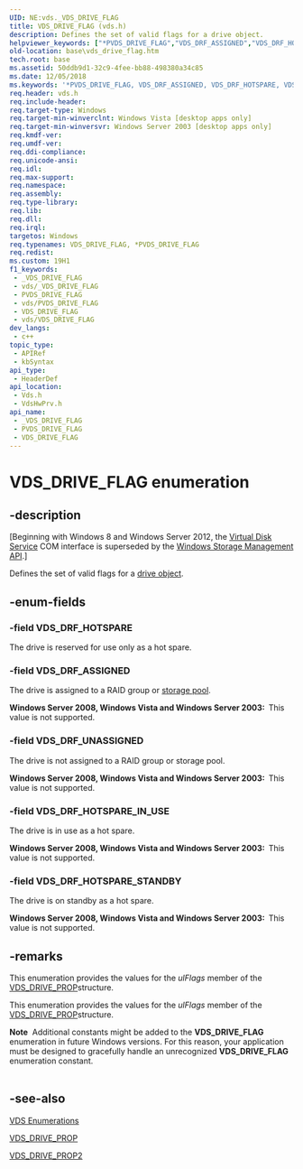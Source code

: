 ```yaml
---
UID: NE:vds._VDS_DRIVE_FLAG
title: VDS_DRIVE_FLAG (vds.h)
description: Defines the set of valid flags for a drive object.
helpviewer_keywords: ["*PVDS_DRIVE_FLAG","VDS_DRF_ASSIGNED","VDS_DRF_HOTSPARE","VDS_DRF_HOTSPARE_IN_USE","VDS_DRF_HOTSPARE_STANDBY","VDS_DRF_UNASSIGNED","VDS_DRIVE_FLAG","VDS_DRIVE_FLAG enumeration [VDS]","base.vds_drive_flag","vds/VDS_DRF_ASSIGNED","vds/VDS_DRF_HOTSPARE","vds/VDS_DRF_HOTSPARE_IN_USE","vds/VDS_DRF_HOTSPARE_STANDBY","vds/VDS_DRF_UNASSIGNED","vds/VDS_DRIVE_FLAG","vdshwprv/VDS_DRF_ASSIGNED","vdshwprv/VDS_DRF_HOTSPARE","vdshwprv/VDS_DRF_HOTSPARE_IN_USE","vdshwprv/VDS_DRF_HOTSPARE_STANDBY","vdshwprv/VDS_DRF_UNASSIGNED","vdshwprv/VDS_DRIVE_FLAG"]
old-location: base\vds_drive_flag.htm
tech.root: base
ms.assetid: 50ddb9d1-32c9-4fee-bb88-498380a34c85
ms.date: 12/05/2018
ms.keywords: '*PVDS_DRIVE_FLAG, VDS_DRF_ASSIGNED, VDS_DRF_HOTSPARE, VDS_DRF_HOTSPARE_IN_USE, VDS_DRF_HOTSPARE_STANDBY, VDS_DRF_UNASSIGNED, VDS_DRIVE_FLAG, VDS_DRIVE_FLAG enumeration [VDS], base.vds_drive_flag, vds/VDS_DRF_ASSIGNED, vds/VDS_DRF_HOTSPARE, vds/VDS_DRF_HOTSPARE_IN_USE, vds/VDS_DRF_HOTSPARE_STANDBY, vds/VDS_DRF_UNASSIGNED, vds/VDS_DRIVE_FLAG, vdshwprv/VDS_DRF_ASSIGNED, vdshwprv/VDS_DRF_HOTSPARE, vdshwprv/VDS_DRF_HOTSPARE_IN_USE, vdshwprv/VDS_DRF_HOTSPARE_STANDBY, vdshwprv/VDS_DRF_UNASSIGNED, vdshwprv/VDS_DRIVE_FLAG'
req.header: vds.h
req.include-header: 
req.target-type: Windows
req.target-min-winverclnt: Windows Vista [desktop apps only]
req.target-min-winversvr: Windows Server 2003 [desktop apps only]
req.kmdf-ver: 
req.umdf-ver: 
req.ddi-compliance: 
req.unicode-ansi: 
req.idl: 
req.max-support: 
req.namespace: 
req.assembly: 
req.type-library: 
req.lib: 
req.dll: 
req.irql: 
targetos: Windows
req.typenames: VDS_DRIVE_FLAG, *PVDS_DRIVE_FLAG
req.redist: 
ms.custom: 19H1
f1_keywords:
 - _VDS_DRIVE_FLAG
 - vds/_VDS_DRIVE_FLAG
 - PVDS_DRIVE_FLAG
 - vds/PVDS_DRIVE_FLAG
 - VDS_DRIVE_FLAG
 - vds/VDS_DRIVE_FLAG
dev_langs:
 - c++
topic_type:
 - APIRef
 - kbSyntax
api_type:
 - HeaderDef
api_location:
 - Vds.h
 - VdsHwPrv.h
api_name:
 - _VDS_DRIVE_FLAG
 - PVDS_DRIVE_FLAG
 - VDS_DRIVE_FLAG
---
```


# VDS_DRIVE_FLAG enumeration


## -description

<p class="CCE_Message">[Beginning with Windows 8 and Windows Server 2012, the <a href="/windows/desktop/VDS/virtual-disk-service-portal">Virtual Disk Service</a> COM interface is superseded by the <a href="/previous-versions/windows/desktop/stormgmt/windows-storage-management-api-portal">Windows Storage Management API</a>.]

Defines the set of valid flags for a <a href="/windows/desktop/VDS/drive-object">drive object</a>.

## -enum-fields

### -field VDS_DRF_HOTSPARE

The drive is reserved for use only as a hot spare.

### -field VDS_DRF_ASSIGNED

The drive is assigned to a RAID group or <a href="/windows/desktop/VDS/storage-pool-object">storage pool</a>.

<b>Windows Server 2008, Windows Vista and Windows Server 2003:  </b>This value is not supported.

### -field VDS_DRF_UNASSIGNED

The drive is not assigned to a RAID group or storage pool.

<b>Windows Server 2008, Windows Vista and Windows Server 2003:  </b>This value is not supported.

### -field VDS_DRF_HOTSPARE_IN_USE

The drive is in use as a hot spare.

<b>Windows Server 2008, Windows Vista and Windows Server 2003:  </b>This value is not supported.

### -field VDS_DRF_HOTSPARE_STANDBY

The drive is on standby as a hot spare.

<b>Windows Server 2008, Windows Vista and Windows Server 2003:  </b>This value is not supported.

## -remarks

This enumeration provides the values for the <i>ulFlags</i> member of the  <a href="/windows/desktop/api/vdshwprv/ns-vdshwprv-vds_drive_prop">VDS_DRIVE_PROP</a>structure.

This enumeration provides the values for the <i>ulFlags</i> member of the  <a href="/windows/desktop/api/vdshwprv/ns-vdshwprv-vds_drive_prop">VDS_DRIVE_PROP</a>structure.

<div class="alert"><b>Note</b>  Additional constants might be added to the <b>VDS_DRIVE_FLAG</b> enumeration in future Windows versions. For this reason, your application must be designed to gracefully handle an unrecognized <b>VDS_DRIVE_FLAG</b> enumeration constant.</div>
<div> </div>

## -see-also

<a href="/windows/desktop/VDS/vds-enumerations">VDS Enumerations</a>



<a href="/windows/desktop/api/vdshwprv/ns-vdshwprv-vds_drive_prop">VDS_DRIVE_PROP</a>



<a href="/windows/desktop/api/vdshwprv/ns-vdshwprv-vds_drive_prop2">VDS_DRIVE_PROP2</a>

